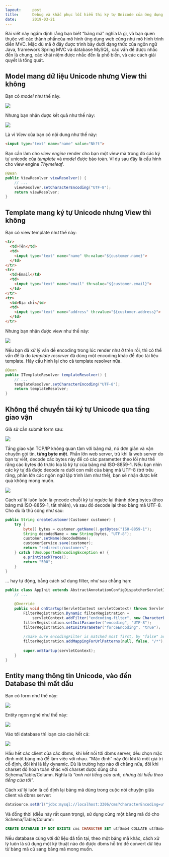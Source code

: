 ```yaml
---
layout:     post
title:      Debug và khắc phục lỗi hiển thị ký tự Unicode của ứng dụng Web
date:       2019-03-21
---
```


Bài viết này ngầm định rằng bạn biết “bảng mã” nghĩa là gì, và bạn quen thuộc
với các thành phầncủa mô hình ứng dụng web cũng như mô hình trình diễn MVC.
Mặc dù mã ở đây được trình bày dưới dạng thức của ngôn ngữ Java, framework
Spring MVC và database MySQL, các vấn đề được nhắc đến là chung, các khái niệm
được nhắc đến là phổ biến, và các cách giải quyết là tổng quát.

## Model mang dữ liệu Unicode nhưng View thì không

Bạn có *model* như thế này.

<img src="/resource/posts/2019-07-17-webapp-unicode/01.jpg" align="center" >

Nhưng bạn nhận được kết quả như thế này:

<img src="/resource/posts/2019-07-17-webapp-unicode/02.jpg" align="center" >

Là vì *View* của bạn có nội dung như thế này:

```html
<input type="text" name="name" value="Nh?t">
```

Bạn cần làm cho *view engine* render cho bạn một *view* mà trong đó các ký tự
unicode của *template* và *model* được bảo toàn. Ví dụ sau đây là cấu hình cho
view engine *Thymeleaf*.

```java
@Bean
public ViewResolver viewResolver() {
    // ...
    viewResolver.setCharacterEncoding("UTF-8");
    return viewResolver;
}
```

## Template mang ký tự Unicode nhưng View thì không

Bạn có view template như thế này:


```html
<tr>
  <td>Tên</td>
  <td>
    <input type="text" name="name" th:value="${customer.name}">
  </td>
</tr>
<tr>
  <td>Email</td>
  <td>
    <input type="text" name="email" th:value="${customer.email}">
  </td>
</tr>
<tr>
  <td>Địa chỉ</td>
  <td>
    <input type="text" name="address" th:value="${customer.address}">
  </td>
</tr>
```

Nhưng bạn nhận được view như thế này:

<img src="/resource/posts/2019-07-17-webapp-unicode/03.jpg" align="center" >


Nếu bạn đã xử lý vấn đề encoding trong lúc render như ở trên rồi, thì có thể vấn
đề là do *template resorver* đã dùng một encoding khác để đọc tài liệu template.
Hãy cấu hình lại cho cả template resolver nữa.


```java
@Bean
public ITemplateResolver templateResolver() {
    // ...
    templateResolver.setCharacterEncoding("UTF-8");
    return templateResolver;
}
```


## Không thể chuyển tải ký tự Unicode qua tầng giao vận

Giả sử cần submit form sau:

<img src="/resource/posts/2019-07-17-webapp-unicode/04.jpg" align="center" >

Tầng giao vận TCP/IP không quan tâm với bảng mã, nó đơn giản và vận chuyển gói
tin, **từng byte một**. Phần lớn web server, trừ khi là web server do bạn tự
viết, decode các bytes này để có các parametter theo lối như thể rằng các bytes
đó trước kia là ký tự của bảng mã ISO-8859-1. Nếu bạn nhìn các ký tự đã được
decode ra dưới con mắt của bảng mã UTF-8 (trớ trêu rằng, phần lớn các ngôn ngữ
lập trình làm như thế), bạn sẽ nhận được kết quả không mong muốn.

<img src="/resource/posts/2019-07-17-webapp-unicode/05.jpg" align="center" >

Cách xử lý luôn luôn là encode chuỗi ký tự ngược lại thành dòng bytes (theo bảng
mã ISO-8859-1, tất nhiên), và sau đó decode lại theo bảng mã UTF-8. Cho dù là thủ
công như sau:

```java
public String createCustomer(Customer customer) {
    try {
        byte[] bytes = customer.getName().getBytes("ISO-8859-1");
        String decodedName = new String(bytes, "UTF-8");
        customer.setName(decodedName);
        customerService.save(customer);
        return "redirect:/customers";
    } catch (UnsupportedEncodingException e) {
        e.printStackTrace();
        return "500";
    }
}
```

… hay tự động, bằng cách sử dụng filter, như sau chẳng hạn:


```java
public class AppInit extends AbstractAnnotationConfigDispatcherServletInitializer {
    // ...

    @Override
    public void onStartup(ServletContext servletContext) throws ServletException {
        FilterRegistration.Dynamic filterRegistration =
            servletContext.addFilter("endcoding-filter", new CharacterEncodingFilter());
        filterRegistration.setInitParameter("encoding", "UTF-8");
        filterRegistration.setInitParameter("forceEncoding", "true");
        
        //make sure encodingFilter is matched most first, by "false" arg
        filterRegistration.addMappingForUrlPatterns(null, false, "/*");
        
        super.onStartup(servletContext);
    }
}
```


## Entity mang thông tin Unicode, vào đến Database thì mất dấu

Bạn có form như thế này:

<img src="/resource/posts/2019-07-17-webapp-unicode/06.jpg" align="center" >

Entity ngon nghẻ như thế này:

<img src="/resource/posts/2019-07-17-webapp-unicode/07.jpg" align="center" >

Vào tới database thì loạn cào cào hết cả:

<img src="/resource/posts/2019-07-17-webapp-unicode/08.jpg" align="center" >

Hầu hết các client của các dbms, khi kết nối tới dbms server, đều chọn mặc định
một bảng mã để làm việc với nhau. “Mặc định” này đôi khi là một giá trị cố định,
đôi khi là lấy dynamic. Dù là trường hợp nào đi chăng nữa, đôi khi charset đó
hoàn toàn khác với charset được dùng cho Schema/Table/Column. Nghĩa là *“anh nói
tiếng của anh, nhưng tôi hiểu theo tiếng của tôi”*.

Cách xử lý luôn là cố định lại bảng mã dùng trong cuộc nói chuyện giữa client
và dbms server:

```java
dataSource.setUrl("jdbc:mysql://localhost:3306/cms?characterEncoding=utf8");
```

Và đồng thời (điều này rất quan trọng), sử dụng cùng một bảng mã đó cho
Schema/Table/Column:

```sql
CREATE DATABASE IF NOT EXISTS cms CHARACTER SET utf8mb4 COLLATE utf8mb4_unicode_ci;
```

Nếu database cùng với dữ liệu đã tồn tại, theo một bảng mã khác, cách xử lý luôn
là sử dụng một kỹ thuật nào đó được dbms hỗ trợ để convert dữ liệu từ bảng mã
cũ sang bảng mã mong muốn.

